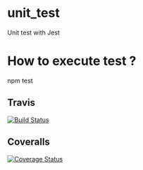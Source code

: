 # unit_test
Unit test with Jest

# How to execute test ?
npm test

## Travis

[![Build Status](https://travis-ci.com/Kishare/mds_b3_smaani_ali_dev_unit.svg?branch=master)](https://travis-ci.com/Kishare/mds_b3_smaani_ali_dev_unit)

## Coveralls

[![Coverage Status](https://coveralls.io/repos/github/Kishare/mds_b3_smaani_ali_dev_unit/badge.svg?branch=master)](https://coveralls.io/github/Kishare/mds_b3_smaani_ali_dev_unit?branch=master)